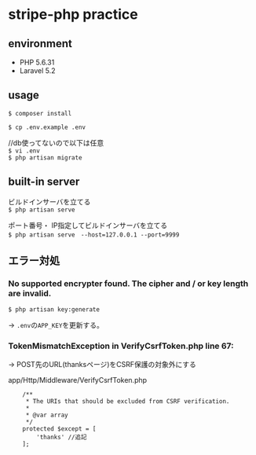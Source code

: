 # stripe-php practice

## environment
- PHP 5.6.31
- Laravel 5.2


## usage

`$ composer install`

`$ cp .env.example .env`

//db使ってないので以下は任意  
`$ vi .env`    
`$ php artisan migrate`

## built-in server 
ビルドインサーバを立てる  
`$ php artisan serve`

ポート番号・ IP指定してビルドインサーバを立てる  
`$ php artisan serve　--host=127.0.0.1 --port=9999`

## エラー対処
### No supported encrypter found. The cipher and / or key length are invalid.   
`$ php artisan key:generate`

→ `.env`の`APP_KEY`を更新する。

### TokenMismatchException in VerifyCsrfToken.php line 67:  
→ POST先のURL(thanksページ)をCSRF保護の対象外にする  
  
app/Http/Middleware/VerifyCsrfToken.php
```
    /**
     * The URIs that should be excluded from CSRF verification.
     *
     * @var array
     */
    protected $except = [
        'thanks' //追記
    ];
```
